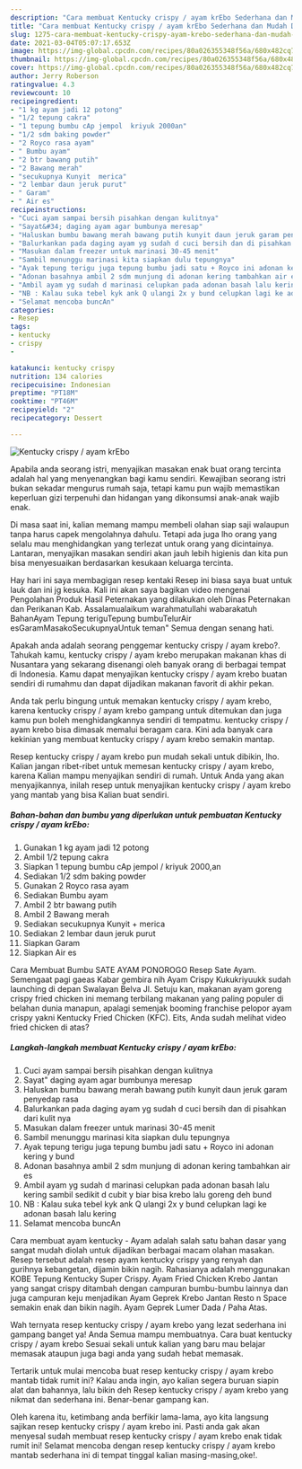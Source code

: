 ```yaml
---
description: "Cara membuat Kentucky crispy / ayam krEbo Sederhana dan Mudah Dibuat"
title: "Cara membuat Kentucky crispy / ayam krEbo Sederhana dan Mudah Dibuat"
slug: 1275-cara-membuat-kentucky-crispy-ayam-krebo-sederhana-dan-mudah-dibuat
date: 2021-03-04T05:07:17.653Z
image: https://img-global.cpcdn.com/recipes/80a026355348f56a/680x482cq70/kentucky-crispy-ayam-krebo-foto-resep-utama.jpg
thumbnail: https://img-global.cpcdn.com/recipes/80a026355348f56a/680x482cq70/kentucky-crispy-ayam-krebo-foto-resep-utama.jpg
cover: https://img-global.cpcdn.com/recipes/80a026355348f56a/680x482cq70/kentucky-crispy-ayam-krebo-foto-resep-utama.jpg
author: Jerry Roberson
ratingvalue: 4.3
reviewcount: 10
recipeingredient:
- "1 kg ayam jadi 12 potong"
- "1/2 tepung cakra"
- "1 tepung bumbu cAp jempol  kriyuk 2000an"
- "1/2 sdm baking powder"
- "2 Royco rasa ayam"
- " Bumbu ayam"
- "2 btr bawang putih"
- "2 Bawang merah"
- "secukupnya Kunyit  merica"
- "2 lembar daun jeruk purut"
- " Garam"
- " Air es"
recipeinstructions:
- "Cuci ayam sampai bersih pisahkan dengan kulitnya"
- "Sayat&#34; daging ayam agar bumbunya meresap"
- "Haluskan bumbu bawang merah bawang putih kunyit daun jeruk garam penyedap rasa"
- "Balurkankan pada daging ayam yg sudah d cuci bersih dan di pisahkan dari kulit nya"
- "Masukan dalam freezer untuk marinasi 30-45 menit"
- "Sambil menunggu marinasi kita siapkan dulu tepungnya"
- "Ayak tepung terigu juga tepung bumbu jadi satu + Royco ini adonan kering y bund"
- "Adonan basahnya ambil 2 sdm munjung di adonan kering tambahkan air es"
- "Ambil ayam yg sudah d marinasi celupkan pada adonan basah lalu kering sambil sedikit d cubit y biar bisa krebo lalu goreng deh bund"
- "NB : Kalau suka tebel kyk ank Q ulangi 2x y bund celupkan lagi ke adonan basah lalu kering"
- "Selamat mencoba buncAn"
categories:
- Resep
tags:
- kentucky
- crispy
- 

katakunci: kentucky crispy  
nutrition: 134 calories
recipecuisine: Indonesian
preptime: "PT18M"
cooktime: "PT46M"
recipeyield: "2"
recipecategory: Dessert

---
```



![Kentucky crispy / ayam krEbo](https://img-global.cpcdn.com/recipes/80a026355348f56a/680x482cq70/kentucky-crispy-ayam-krebo-foto-resep-utama.jpg)

Apabila anda seorang istri, menyajikan masakan enak buat orang tercinta adalah hal yang menyenangkan bagi kamu sendiri. Kewajiban seorang istri bukan sekadar mengurus rumah saja, tetapi kamu pun wajib memastikan keperluan gizi terpenuhi dan hidangan yang dikonsumsi anak-anak wajib enak.

Di masa  saat ini, kalian memang mampu membeli olahan siap saji walaupun tanpa harus capek mengolahnya dahulu. Tetapi ada juga lho orang yang selalu mau menghidangkan yang terlezat untuk orang yang dicintainya. Lantaran, menyajikan masakan sendiri akan jauh lebih higienis dan kita pun bisa menyesuaikan berdasarkan kesukaan keluarga tercinta. 

Hay hari ini saya membagigan resep kentaki Resep ini biasa saya buat untuk lauk dan ini jg kesuka. Kali ini akan saya bagikan video mengenai Pengolahan Produk Hasil Peternakan yang dilakukan oleh Dinas Peternakan dan Perikanan Kab. Assalamualaikum warahmatullahi wabarakatuh BahanAyam Tepung teriguTepung bumbuTelurAir esGaramMasakoSecukupnyaUntuk teman&#34; Semua dengan senang hati.

Apakah anda adalah seorang penggemar kentucky crispy / ayam krebo?. Tahukah kamu, kentucky crispy / ayam krebo merupakan makanan khas di Nusantara yang sekarang disenangi oleh banyak orang di berbagai tempat di Indonesia. Kamu dapat menyajikan kentucky crispy / ayam krebo buatan sendiri di rumahmu dan dapat dijadikan makanan favorit di akhir pekan.

Anda tak perlu bingung untuk memakan kentucky crispy / ayam krebo, karena kentucky crispy / ayam krebo gampang untuk ditemukan dan juga kamu pun boleh menghidangkannya sendiri di tempatmu. kentucky crispy / ayam krebo bisa dimasak memalui beragam cara. Kini ada banyak cara kekinian yang membuat kentucky crispy / ayam krebo semakin mantap.

Resep kentucky crispy / ayam krebo pun mudah sekali untuk dibikin, lho. Kalian jangan ribet-ribet untuk memesan kentucky crispy / ayam krebo, karena Kalian mampu menyajikan sendiri di rumah. Untuk Anda yang akan menyajikannya, inilah resep untuk menyajikan kentucky crispy / ayam krebo yang mantab yang bisa Kalian buat sendiri.

<!--inarticleads1-->

##### Bahan-bahan dan bumbu yang diperlukan untuk pembuatan Kentucky crispy / ayam krEbo:

1. Gunakan 1 kg ayam jadi 12 potong
1. Ambil 1/2 tepung cakra
1. Siapkan 1 tepung bumbu cAp jempol / kriyuk 2000,an
1. Sediakan 1/2 sdm baking powder
1. Gunakan 2 Royco rasa ayam
1. Sediakan  Bumbu ayam
1. Ambil 2 btr bawang putih
1. Ambil 2 Bawang merah
1. Sediakan secukupnya Kunyit + merica
1. Sediakan 2 lembar daun jeruk purut
1. Siapkan  Garam
1. Siapkan  Air es


Cara Membuat Bumbu SATE AYAM PONOROGO Resep Sate Ayam. Semengaat pagi gaeas Kabar gembira nih Ayam Crispy Kukukriyuukk sudah launching di depan Swalayan Belva Jl. Setuju kan, makanan ayam goreng crispy fried chicken ini memang terbilang makanan yang paling populer di belahan dunia manapun, apalagi semenjak booming franchise pelopor ayam crispy yakni Kentucky Fried Chicken (KFC). Eits, Anda sudah melihat video fried chicken di atas? 

<!--inarticleads2-->

##### Langkah-langkah membuat Kentucky crispy / ayam krEbo:

1. Cuci ayam sampai bersih pisahkan dengan kulitnya
1. Sayat&#34; daging ayam agar bumbunya meresap
1. Haluskan bumbu bawang merah bawang putih kunyit daun jeruk garam penyedap rasa
1. Balurkankan pada daging ayam yg sudah d cuci bersih dan di pisahkan dari kulit nya
1. Masukan dalam freezer untuk marinasi 30-45 menit
1. Sambil menunggu marinasi kita siapkan dulu tepungnya
1. Ayak tepung terigu juga tepung bumbu jadi satu + Royco ini adonan kering y bund
1. Adonan basahnya ambil 2 sdm munjung di adonan kering tambahkan air es
1. Ambil ayam yg sudah d marinasi celupkan pada adonan basah lalu kering sambil sedikit d cubit y biar bisa krebo lalu goreng deh bund
1. NB : Kalau suka tebel kyk ank Q ulangi 2x y bund celupkan lagi ke adonan basah lalu kering
1. Selamat mencoba buncAn


Cara membuat ayam kentucky - Ayam adalah salah satu bahan dasar yang sangat mudah diolah untuk dijadikan berbagai macam olahan masakan. Resep tersebut adalah resep ayam kentucky crispy yang renyah dan gurihnya kebangetan, dijamin bikin nagih. Rahasianya adalah menggunakan KOBE Tepung Kentucky Super Crispy. Ayam Fried Chicken Krebo Jantan yang sangat crispy ditambah dengan campuran bumbu-bumbu lainnya dan juga campuran keju menjadikan Ayam Geprek Krebo Jantan Resto n Space semakin enak dan bikin nagih. Ayam Geprek Lumer Dada / Paha Atas. 

Wah ternyata resep kentucky crispy / ayam krebo yang lezat sederhana ini gampang banget ya! Anda Semua mampu membuatnya. Cara buat kentucky crispy / ayam krebo Sesuai sekali untuk kalian yang baru mau belajar memasak ataupun juga bagi anda yang sudah hebat memasak.

Tertarik untuk mulai mencoba buat resep kentucky crispy / ayam krebo mantab tidak rumit ini? Kalau anda ingin, ayo kalian segera buruan siapin alat dan bahannya, lalu bikin deh Resep kentucky crispy / ayam krebo yang nikmat dan sederhana ini. Benar-benar gampang kan. 

Oleh karena itu, ketimbang anda berfikir lama-lama, ayo kita langsung sajikan resep kentucky crispy / ayam krebo ini. Pasti anda gak akan menyesal sudah membuat resep kentucky crispy / ayam krebo enak tidak rumit ini! Selamat mencoba dengan resep kentucky crispy / ayam krebo mantab sederhana ini di tempat tinggal kalian masing-masing,oke!.

